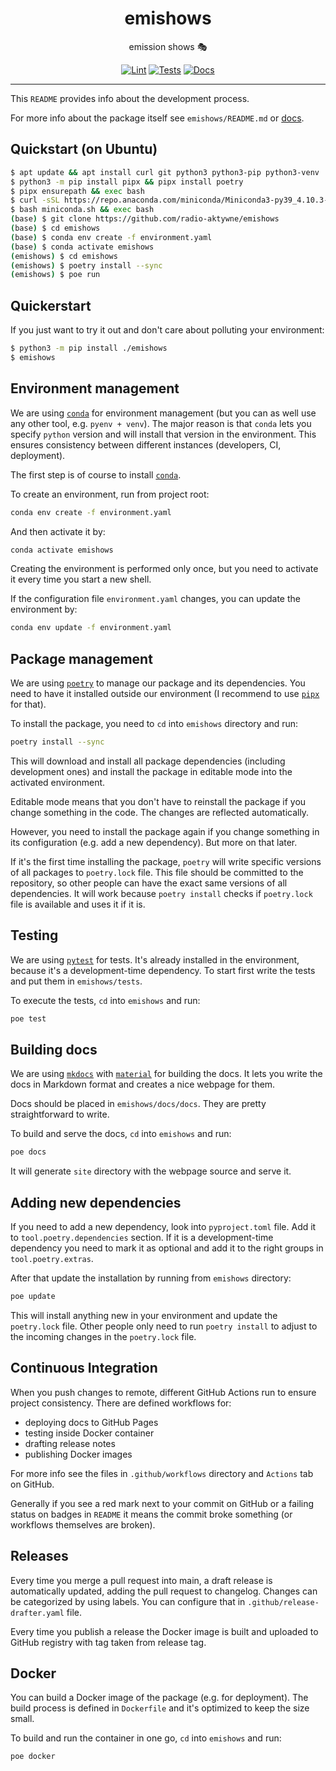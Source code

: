 <h1 align="center">emishows</h1>

<div align="center">

emission shows 🎭

[![Lint](https://github.com/radio-aktywne/emishows/actions/workflows/lint.yaml/badge.svg)](https://github.com/radio-aktywne/emishows/actions/workflows/lint.yaml)
[![Tests](https://github.com/radio-aktywne/emishows/actions/workflows/test-docker.yaml/badge.svg)](https://github.com/radio-aktywne/emishows/actions/workflows/test-docker.yaml)
[![Docs](https://github.com/radio-aktywne/emishows/actions/workflows/docs.yaml/badge.svg)](https://github.com/radio-aktywne/emishows/actions/workflows/docs.yaml)

</div>

---

This `README` provides info about the development process.

For more info about the package itself
see `emishows/README.md`
or [docs](https://radio-aktywne.github.io/emishows).

## Quickstart (on Ubuntu)

```sh
$ apt update && apt install curl git python3 python3-pip python3-venv
$ python3 -m pip install pipx && pipx install poetry
$ pipx ensurepath && exec bash
$ curl -sSL https://repo.anaconda.com/miniconda/Miniconda3-py39_4.10.3-Linux-x86_64.sh -o miniconda.sh
$ bash miniconda.sh && exec bash
(base) $ git clone https://github.com/radio-aktywne/emishows
(base) $ cd emishows
(base) $ conda env create -f environment.yaml
(base) $ conda activate emishows
(emishows) $ cd emishows
(emishows) $ poetry install --sync
(emishows) $ poe run
```

## Quickerstart

If you just want to try it out and don't care about polluting your environment:

```sh
$ python3 -m pip install ./emishows
$ emishows
```

## Environment management

We are using [`conda`](https://conda.io) for environment management
(but you can as well use any other tool, e.g. `pyenv + venv`). The major reason
is that `conda` lets you specify `python` version and will install that version
in the environment. This ensures consistency between different instances
(developers, CI, deployment).

The first step is of course to install [`conda`](https://conda.io).

To create an environment, run from project root:

```sh
conda env create -f environment.yaml
```

And then activate it by:

```sh
conda activate emishows
```

Creating the environment is performed only once, but you need to activate it
every time you start a new shell.

If the configuration file `environment.yaml` changes, you can update the
environment by:

```sh
conda env update -f environment.yaml
```

## Package management

We are using [`poetry`](https://python-poetry.org) to manage our package and
its dependencies. You need to have it installed outside our environment
(I recommend to use [`pipx`](https://pipxproject.github.io/pipx) for that).

To install the package, you need to `cd`
into `emishows` directory and run:

```sh
poetry install --sync
```

This will download and install all package dependencies (including development
ones) and install the package in editable mode into the activated environment.

Editable mode means that you don't have to reinstall the package if you change
something in the code. The changes are reflected automatically.

However, you need to install the package again if you change something in its
configuration (e.g. add a new dependency). But more on that later.

If it's the first time installing the package, `poetry` will write specific
versions of all packages to `poetry.lock` file. This file should be committed
to the repository, so other people can have the exact same versions of all
dependencies. It will work because `poetry install` checks if `poetry.lock`
file is available and uses it if it is.

## Testing

We are using [`pytest`](https://pytest.org) for tests. It's already installed
in the environment, because it's a development-time dependency. To start first
write the tests and put them in `emishows/tests`.

To execute the tests, `cd` into `emishows` and run:

```sh
poe test
```

## Building docs

We are using [`mkdocs`](https://www.mkdocs.org)
with [`material`](https://squidfunk.github.io/mkdocs-material)
for building the docs. It lets you write the docs in Markdown format and
creates a nice webpage for them.

Docs should be placed in `emishows/docs/docs`. They
are pretty straightforward to write.

To build and serve the docs,
`cd` into `emishows` and run:

```sh
poe docs
```

It will generate `site` directory with the webpage source and serve it.

## Adding new dependencies

If you need to add a new dependency, look into `pyproject.toml` file. Add it
to `tool.poetry.dependencies` section. If it is a development-time dependency
you need to mark it as optional and add it to the right groups
in `tool.poetry.extras`.

After that update the installation by running
from `emishows` directory:

```sh
poe update
```

This will install anything new in your environment and update the `poetry.lock`
file. Other people only need to run `poetry install` to adjust to the incoming
changes in the `poetry.lock` file.

## Continuous Integration

When you push changes to remote, different GitHub Actions run to ensure project
consistency. There are defined workflows for:

- deploying docs to GitHub Pages
- testing inside Docker container
- drafting release notes
- publishing Docker images

For more info see the files in `.github/workflows` directory and `Actions` tab
on GitHub.

Generally if you see a red mark next to your commit on GitHub or a failing
status on badges in `README`
it means the commit broke something (or workflows themselves are broken).

## Releases

Every time you merge a pull request into main, a draft release is automatically
updated, adding the pull request to changelog. Changes can be categorized by
using labels. You can configure that in `.github/release-drafter.yaml` file.

Every time you publish a release the Docker image is built
and uploaded to GitHub registry with tag taken from release tag.

## Docker

You can build a Docker image of the package (e.g. for deployment). The build
process is defined in `Dockerfile` and it's optimized to keep the size small.

To build and run the container in one go,
`cd` into `emishows` and run:

```sh
poe docker
```
